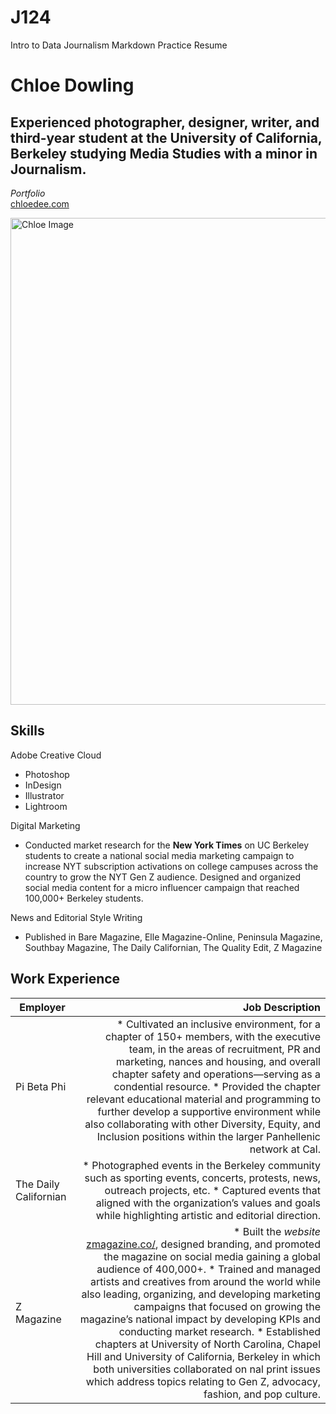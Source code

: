 # J124
Intro to Data Journalism Markdown Practice Resume

# Chloe Dowling
## Experienced photographer, designer, writer, and third-year student at the University of California, Berkeley studying Media Studies with a minor in Journalism. 
*Portfolio*<br>
[chloedee.com](https://www.chloedee.com)

<img width="779" alt="Chloe Image" src="https://github.com/chlodowling/J124/assets/140004574/f40ab7c6-21e6-41d8-b261-694d189a6614">

## Skills
Adobe Creative Cloud 
*  Photoshop
*  InDesign
*  Illustrator
*  Lightroom 

Digital Marketing
*  Conducted market research for the **New York Times** on UC Berkeley students to create a national social media marketing campaign to increase NYT subscription activations on college campuses across the country to grow the NYT Gen Z audience. Designed and organized social media content for a micro influencer campaign that reached 100,000+ Berkeley students.

News and Editorial Style Writing 
*  Published in Bare Magazine, Elle Magazine-Online, Peninsula Magazine, Southbay Magazine, The Daily Californian, The Quality Edit, Z Magazine

## Work Experience
| Employer             	| Job Description 	|  
|-------------	        |-----:	|
|  Pi Beta Phi        	|*  Cultivated an inclusive environment, for a chapter of 150+ members, with the executive team, in the areas of recruitment, PR and marketing,  nances and housing, and overall chapter safety and operations—serving as a con dential resource. *  Provided the chapter relevant educational material and programming to further develop a supportive environment while also collaborating with other Diversity, Equity, and Inclusion positions within the larger Panhellenic network at Cal.	| 
| The Daily Californian |*  Photographed events in the Berkeley community such as sporting events, concerts, protests, news, outreach projects, etc. *  Captured events that aligned with the organization’s values and goals while highlighting artistic and editorial direction.|   
| Z Magazine          	|*  Built the *website*<br> [zmagazine.co/](http://www.zmagazine.co/blog/category/all), designed branding, and promoted the magazine on social media gaining a global audience of 400,000+. *  Trained and managed artists and creatives from around the world while also leading, organizing, and developing marketing campaigns that focused on growing the magazine’s national impact by developing KPIs and conducting market research. *  Established chapters at University of North Carolina, Chapel Hill and University of California, Berkeley in which both universities collaborated on  nal print issues which address topics relating to Gen Z, advocacy, fashion, and pop culture.	|  
